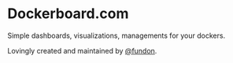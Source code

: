 # Dockerboard.com

  Simple dashboards, visualizations, managements for your dockers.

  Lovingly created and maintained by [@fundon][].


[@fundon]: https://fundon.me
